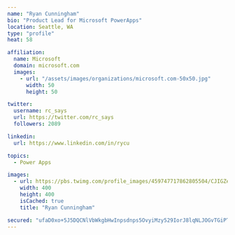 ```yaml
---
name: "Ryan Cunningham"
bio: "Product Lead for Microsoft PowerApps"
location: Seattle, WA
type: "profile"
heat: 58

affiliation:
  name: Microsoft
  domain: microsoft.com
  images:
    - url: "/assets/images/organizations/microsoft.com-50x50.jpg"
      width: 50
      height: 50

twitter:
  username: rc_says
  url: https://twitter.com/rc_says
  followers: 2089

linkedin:
  url: https://www.linkedin.com/in/rycu

topics:
  - Power Apps

images:
  - url: https://pbs.twimg.com/profile_images/459747717862805504/CJIGZejd_400x400.png
    width: 400
    height: 400
    isCached: true
    title: "Ryan Cunningham"

secured: "ufaD0xo+5J5DQCNlVbWkgbHwInpsdnps5OvyiMzy529IorJ8lqNLJOGvTGiPTnRn51R0LuksLZkotzCZi3OXa7G6LnLEcGKODXGo13jz86EtEIJt0VJcKGuWLl4lR/YcRgC96QJhPLv93PPmSxMZVMM4BNmGnNofW04vRzaOmORarxgWbkg/i1LkJ8FAhvN7gHMNyqfArXYWp76iM4dxUIIB4CZtDrf73U08gC5wHjGSUThywtZVlsyWZmI3tBIcba8RiJA/3Lti418cLQPAr6Qq8ArMy7epXZTgWzXrkUicZj9EwH/s6002g3OJoX74wIbpeXM+w/Sa6udZOiOPh2l11+kvGjSGVjUuzesZR0sS1pQdu/gvDi5NDCIn+nXvU7rGBR8Q2HKSnmKyyF9BdRO8fVwcF6tEXLIcSPcgkAU=;XLSfJZ3yL1b9H76+EOocXg=="
---
```


